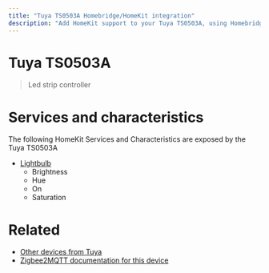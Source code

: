 ```yaml
---
title: "Tuya TS0503A Homebridge/HomeKit integration"
description: "Add HomeKit support to your Tuya TS0503A, using Homebridge, Zigbee2MQTT and homebridge-z2m."
---
```

<!---
This file has been GENERATED using src/docgen/docgen.ts
DO NOT EDIT THIS FILE MANUALLY!
-->
# Tuya TS0503A
> Led strip controller


# Services and characteristics
The following HomeKit Services and Characteristics are exposed by
the Tuya TS0503A

* [Lightbulb](../../light.md)
  * Brightness
  * Hue
  * On
  * Saturation


# Related
* [Other devices from Tuya](../index.md#tuya)
* [Zigbee2MQTT documentation for this device](https://www.zigbee2mqtt.io/devices/TS0503A.html)